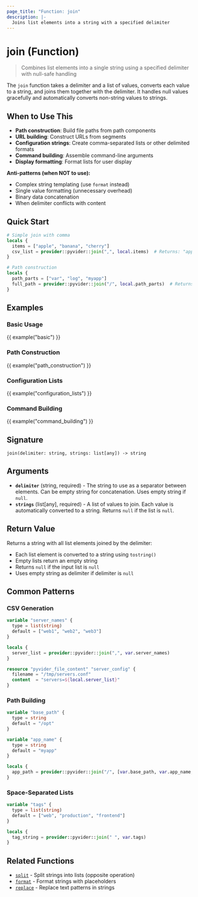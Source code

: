 ```yaml
---
page_title: "Function: join"
description: |-
  Joins list elements into a string with a specified delimiter
---
```


# join (Function)

> Combines list elements into a single string using a specified delimiter with null-safe handling

The `join` function takes a delimiter and a list of values, converts each value to a string, and joins them together with the delimiter. It handles null values gracefully and automatically converts non-string values to strings.

## When to Use This

- **Path construction**: Build file paths from path components
- **URL building**: Construct URLs from segments
- **Configuration strings**: Create comma-separated lists or other delimited formats
- **Command building**: Assemble command-line arguments
- **Display formatting**: Format lists for user display

**Anti-patterns (when NOT to use):**
- Complex string templating (use `format` instead)
- Single value formatting (unnecessary overhead)
- Binary data concatenation
- When delimiter conflicts with content

## Quick Start

```terraform
# Simple join with comma
locals {
  items = ["apple", "banana", "cherry"]
  csv_list = provider::pyvider::join(",", local.items)  # Returns: "apple,banana,cherry"
}

# Path construction
locals {
  path_parts = ["var", "log", "myapp"]
  full_path = provider::pyvider::join("/", local.path_parts)  # Returns: "var/log/myapp"
}
```

## Examples

### Basic Usage

{{ example("basic") }}

### Path Construction

{{ example("path_construction") }}

### Configuration Lists

{{ example("configuration_lists") }}

### Command Building

{{ example("command_building") }}

## Signature

`join(delimiter: string, strings: list[any]) -> string`

## Arguments

- **`delimiter`** (string, required) - The string to use as a separator between elements. Can be empty string for concatenation. Uses empty string if `null`.
- **`strings`** (list[any], required) - A list of values to join. Each value is automatically converted to a string. Returns `null` if the list is `null`.

## Return Value

Returns a string with all list elements joined by the delimiter:
- Each list element is converted to a string using `tostring()`
- Empty lists return an empty string
- Returns `null` if the input list is `null`
- Uses empty string as delimiter if delimiter is `null`

## Common Patterns

### CSV Generation
```terraform
variable "server_names" {
  type = list(string)
  default = ["web1", "web2", "web3"]
}

locals {
  server_list = provider::pyvider::join(",", var.server_names)
}

resource "pyvider_file_content" "server_config" {
  filename = "/tmp/servers.conf"
  content  = "servers=${local.server_list}"
}
```

### Path Building
```terraform
variable "base_path" {
  type = string
  default = "/opt"
}

variable "app_name" {
  type = string
  default = "myapp"
}

locals {
  app_path = provider::pyvider::join("/", [var.base_path, var.app_name, "bin"])
}
```

### Space-Separated Lists
```terraform
variable "tags" {
  type = list(string)
  default = ["web", "production", "frontend"]
}

locals {
  tag_string = provider::pyvider::join(" ", var.tags)
}
```

## Related Functions

- [`split`](./split.md) - Split strings into lists (opposite operation)
- [`format`](./format.md) - Format strings with placeholders
- [`replace`](./replace.md) - Replace text patterns in strings
